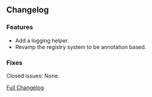 ## Changelog

### Features

- Add a logging helper.
- Revamp the registry system to be annotation based.

### Fixes

Closed issues: None.

[Full Changelog](https://github.com/JamCoreModding/JamLib/compare/0.0.8...0.1.0)
